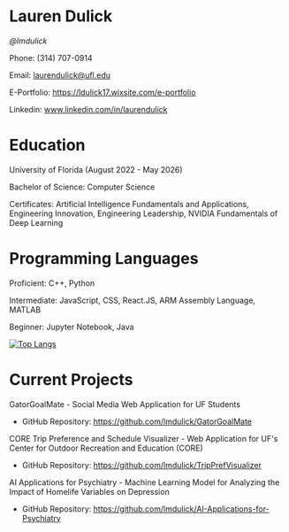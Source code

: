 # Lauren Dulick
_@lmdulick_

Phone:  (314) 707-0914

Email:  laurendulick@ufl.edu

E-Portfolio:  https://ldulick17.wixsite.com/e-portfolio

Linkedin:  www.linkedin.com/in/laurendulick


# Education
University of Florida  (August 2022 - May 2026)

Bachelor of Science:  Computer Science

Certificates:  Artificial Intelligence Fundamentals and Applications, Engineering Innovation, Engineering Leadership, NVIDIA Fundamentals of Deep Learning

# Programming Languages
Proficient:  C++, Python

Intermediate:  JavaScript, CSS, React.JS, ARM Assembly Language, MATLAB

Beginner:  Jupyter Notebook, Java

[![Top Langs](https://github-readme-stats.vercel.app/api/top-langs/?username=lmdulick&layout=compact&theme=vision-friendly-light)](https://github.com/lmdulick/github-readme-stats)

# Current Projects
GatorGoalMate - Social Media Web Application for UF Students
- GitHub Repository: https://github.com/lmdulick/GatorGoalMate

CORE Trip Preference and Schedule Visualizer - Web Application for UF's Center for Outdoor Recreation and Education (CORE)
- GitHub Repository: https://github.com/lmdulick/TripPrefVisualizer

AI Applications for Psychiatry - Machine Learning Model for Analyzing the Impact of Homelife Variables on Depression
- GitHub Repository: https://github.com/lmdulick/AI-Applications-for-Psychiatry

